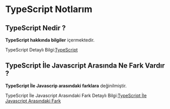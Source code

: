 # TypeScript Notlarım

## TypeScript Nedir ?
**TypeScript hakkında bilgiler** içermektedir.
 
TypeScript Detaylı Bilgi:[TypeScript](https://github.com/kaankaltakkiran/Linux_notlarim/blob/main/TypeScript_notlar%C4%B1m/typeScript_nedir.md)

## TypeScript İle Javascript Arasında Ne Fark Vardır ?
**TypeScript İle Javascrip arasındaki farklara** değinilmiştir.
 
TypeScript İle Javascript Arasındaki Fark Detaylı Bilgi:[TypeScript İle Javascript Arasındaki Fark](https://github.com/kaankaltakkiran/Linux_notlarim/blob/main/TypeScript_notlar%C4%B1m/typescript_vs_javascript.md)
